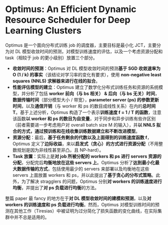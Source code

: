 # Optimus: An Efficient Dynamic Resource Scheduler for Deep Learning Clusters

Optimus 是一个面向分布式训练 job 的调度器，主要目标是最小化 JCT，主要分为对 DL 模型收敛时间的预测，对模型训练速度的评估，以及一个考虑资源分配和 task（相较于 job 的更小级别）放置三个部分。

- **收敛时间的预测**：Optimus 对 DL 模型收敛时间的预测**基于 SGD 收敛速率为 O (1 / k) 的事实**（该结论对学习率的变化有要求），使用 **non-negative least squares (NNLS) 求解器来进行在线的拟合**。
- **性能评估模型的建立**：Optimus 建立了数学化分布式训练任务和资源的系统模型，并分析了包括 **worker 前向（与 bs 相关） & 后向（与 bs 无关）时间**，**数据传输时间**（部分模型大小 / 带宽），**parameter server (ps) 的参数更新时间**，以及**通信开销**（与 worker 和 ps 的数目成线性关系）在内的**总时间 T**。基于上述分析，Optimus 构造了一个表示**训练速度 f = 1 / T 的函数**，注意该函数**以 worker 和 ps 的数目为自变量**，对于同步和异步训练有些许区别（前者需要进一步考虑用户对 overall batch size M 的输入），并**以 NNLS 拟合的方式，通过预训练和在线收集训练数据建立和不断改进模型**。
- **资源分配**：最后，**基于任务剩余的代数以及上面得到的训练速度函数 f**，Optimus 定义了**边际收益**，来以**启发式（贪心）的方式进行资源分配**（不用整数规划是因为非线性甚至非凸，且 NP-hard）。
- **Task 放置**：实际上是**对 job 所被分配的 workers 和 ps 进行 servers 资源的分配**，分配完后**均衡地放在这些 servers 上**。Optimus 分析了**达到最小化最大数据传输的方式**，包括使用最少的 servers 来部署以及均衡地在这些 servers 上面放置 workers 和 ps，并以此提出了**基于贪心的分布式策略**。此外，为了解决 stragglers 的问题，Optimus 分别**对 workers 的训练速度进行均衡**，并提出了**对 ps 负载进行均衡**的方法。

整篇 paper 最 fancy 的地方在于**对 DL 模型收敛时间的建模和预测**，以及**对 workers 的训练速度和 ps 负载进行均衡**。然而，Optimus 对模型训练时间的预测在其他工作（Tiresias）中被证明为过分简化了损失函数的变化曲线，在实际集群中并不总是适用的。

